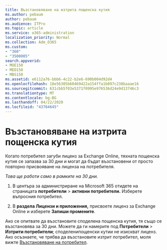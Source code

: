 ```yaml
---
title: Възстановяване на изтрита пощенска кутия
ms.author: pebaum
author: pebaum
ms.audience: ITPro
ms.topic: article
ms.service: o365-administration
localization_priority: Normal
ms.collection: Adm_O365
ms.custom:
- "360"
- "3500005"
search.appverid:
- MOE150
- MED150
- MBS150
ms.assetid: e6112a76-bbb6-4c22-b2e6-690b004d92d4
ms.openlocfilehash: 18e56305b60469422a154ffa1b097c238baaae16
ms.sourcegitcommit: 631cbb5f03e5371f0995e976536d24e9d13746c3
ms.translationtype: MT
ms.contentlocale: bg-BG
ms.lasthandoff: 04/22/2020
ms.locfileid: "43764645"
---
```

# <a name="restore-a-deleted-mailbox"></a>Възстановяване на изтрита пощенска кутия

Когато потребител загуби лиценз за Exchange Online, тяхната пощенска кутия се запазва за 30 дни и могат да бъдат възстановени от просто повторно присвояване на лиценза на потребителя.
  
 *Това ще работи само в рамките на 30 дни.*  
  
1. В центъра за администриране на Microsoft 365 отидете на страницата **потребители** \> **активни потребители.** Изберете въпросния потребител.

2. В **раздела Лицензи и приложения,** присвоете лиценз за Exchange Online и изберете **Запиши промените**.

Ако се опитвате да възстановите споделена пощенска кутия, тя също се възстановява за 30 дни. Можете да ги намерите под **Потребители** \> **Изтрити потребители**; споделенипощенски кутии не изискват лиценз. Ако осъзнаете, че трябва да възстановите изтрит потребител, моля вижте [Възстановяване на потребител](https://docs.microsoft.com/office365/admin/add-users/restore-user).
  